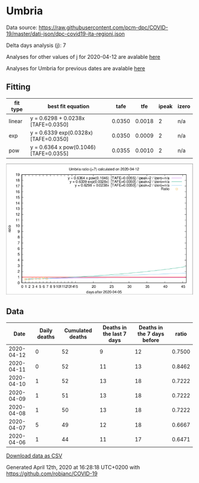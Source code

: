# Umbria

Data source: https://raw.githubusercontent.com/pcm-dpc/COVID-19/master/dati-json/dpc-covid19-ita-regioni.json

Delta days analysis (j): 7

Analyses for other values of j for 2020-04-12 are avalable [here](../README.md)

Analyses for Umbria for previous dates are avalable [here](../../README.md)

## Fitting 
|fit type|best fit equation|tafe|tfe|ipeak|izero|
|-------|-----|--------|------|---|---|
|linear|y = 0.6298 + 0.0238x  [TAFE=0.0350]|0.0350|0.0018|2|n/a|
|exp|y = 0.6339 exp(0.0328x)  [TAFE=0.0350]|0.0350|0.0009|2|n/a|
|pow|y = 0.6364 x pow(0.1046)  [TAFE=0.0355]|0.0355|0.0010|2|n/a|

![Plot](COVID-19_umbria_j7_2020-04-12.png)

## Data
|Date|Daily deaths|Cumulated deaths|Deaths in the last 7 days|Deaths in the 7 days before|ratio|
|----|----------|-----------|-------|--------------------|-----|
|2020-04-12|0|52|9|12|0.7500|
|2020-04-11|0|52|11|13|0.8462|
|2020-04-10|1|52|13|18|0.7222|
|2020-04-09|1|51|13|18|0.7222|
|2020-04-08|1|50|13|18|0.7222|
|2020-04-07|5|49|12|18|0.6667|
|2020-04-06|1|44|11|17|0.6471|

[Download data as CSV](COVID-19_umbria_j7_2020-04-12.csv)

Generated April 12th, 2020 at 16:28:18 UTC+0200 with https://github.com/robianc/COVID-19
